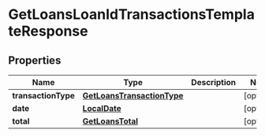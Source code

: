 
# GetLoansLoanIdTransactionsTemplateResponse

## Properties
Name | Type | Description | Notes
------------ | ------------- | ------------- | -------------
**transactionType** | [**GetLoansTransactionType**](GetLoansTransactionType.md) |  |  [optional]
**date** | [**LocalDate**](LocalDate.md) |  |  [optional]
**total** | [**GetLoansTotal**](GetLoansTotal.md) |  |  [optional]




